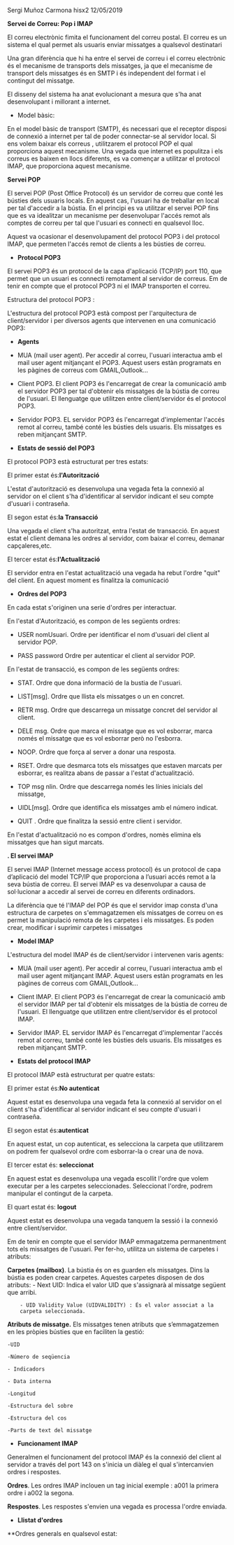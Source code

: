 Sergi Muñoz Carmona
hisx2 12/05/2019

**Servei de Correu: Pop i IMAP**

El correu electrònic fimita el funcionament del correu postal.
El correu es un sistema el qual permet als usuaris enviar missatges a 
qualsevol destinatari

Una gran diferència que hi ha entre el servei de correu i el correu
electrònic és el mecanisme de transports dels missatges, ja que el mecanisme
de transport dels missatges és en SMTP i és independent del format i el 
contingut del missatge.

El disseny del sistema  ha anat evolucionant a mesura que s'ha anat desenvolupant i
millorant a internet.

* Model bàsic:

En el model bàsic de transport (SMTP), és necessari que el receptor 
disposi de connexió a internet per tal de poder connectar-se al servidor
local. Si ens volem baixar els correus , utilitzarem el protocol POP el qual
proporciona aquest mecanisme. Una vegada que internet es populitza i els correus 
es baixen en llocs diferents, es va començar a utilitzar el protocol IMAP, que
proporciona aquest mecanisme.


**Servei POP**

El servei POP (Post Office Protocol) és un servidor de correu que
conté les bústies dels usuaris locals. En aquest cas, l'usuari ha de 
treballar en local per tal d'accedir a la bústia. En el principi es va
utilitzar el servei POP fins que es va idealitzar un mecanisme per 
desenvolupar l'accés remot als comptes de correu per tal que l'usuari
es connecti en qualsevol lloc. 

Aquest va ocasionar el desenvolupament del protocol POP3 i del protocol IMAP, 
que permeten l'accés remot de clients a les bústies de correu.

* **Protocol POP3**

El servei POP3 és un protocol de la capa d'aplicació (TCP/IP) port 110, que
permet que un usuari es connecti remotament al servidor de correus. Em de tenir
en compte que el protocol POP3 ni el IMAP transporten el correu.

Estructura del protocol POP3 :

L'estructura del protocol POP3 està compost per l'arquitectura de client/servidor
i per diversos agents que intervenen en una comunicació POP3:

* **Agents**

* MUA (mail user agent). Per accedir al correu, l'usuari interactua amb el mail 
user agent mitjançant el POP3. Aquest users estàn programats en les pàgines 
de correus com GMAIL,Outlook...

* Client POP3. El client POP3 és l'encarregat de crear la comunicació amb 
el servidor POP3 per tal d'obtenir els missatges de la bústia de correu
de l'usuari. El llenguatge que utilitzen entre client/servidor és
el protocol POP3.


* Servidor POP3. EL servidor POP3 és l'encarregat d'implementar l'accés 
remot al correu, també conté les bústies dels usuaris. Els missatges
es reben mitjançant SMTP.

* **Estats de sessió del POP3**

El protocol POP3 està estructurat per tres estats:

El primer estat és:**l'Autorització**

L'estat d'autorització es desenvolupa una vegada feta la connexió al servidor
on el client s'ha d'identificar al servidor indicant el seu compte d'usuari
i contraseña.

El segon estat és:**la Transacció**

Una vegada el client s'ha autoritzat, entra l'estat de transacció. En
aquest estat el client demana les ordres al servidor, com baixar el correu,
demanar capçaleres,etc. 

El tercer estat és:**l'Actualització**

El servidor entra en l'estat actualització una vegada ha rebut l'ordre
"quit" del client. En aquest moment es finalitza la comunicació


* **Ordres del POP3**

En cada estat s'originen una serie d'ordres per interactuar.

En l'estat d'Autorització, es compon de les següents ordres:

* USER nomUsuari. Ordre per identificar el  nom d'usuari del client al servidor POP.

* PASS password Ordre per autenticar el client al servidor POP.


En l'estat de transacció, es compon de les següents ordres:

* STAT. Ordre que dona informació de la bustia de l'usuari.

* LIST[msg]. Ordre que llista els missatges o un en concret.

* RETR msg. Ordre que descarrega un missatge concret del servidor
al client.

* DELE msg. Ordre que marca el missatge que es vol esborrar, marca
només el missatge que es vol esborrar però no l'esborra.

* NOOP. Ordre que força al server a donar una resposta.

* RSET. Ordre que desmarca tots els missatges que estaven marcats per esborrar,
 es realitza abans de passar a l'estat d'actualització.
 
* TOP msg nlin. Ordre que descarrega només les línies inicials del missatge,

* UIDL[msg]. Ordre que identifica els missatges amb el número indicat.

* QUIT . Ordre que finalitza la sessió entre client i servidor.

En l'estat d'actualització no es compon d'ordres, nomès elimina els missatges
que han sigut marcats.


**. El servei IMAP**

El servei IMAP (Internet message access protocol) és un protocol de capa 
d’aplicació del model TCP/IP que proporciona a l’usuari accés remot a la 
seva bústia de correu. El servei IMAP es va desenvolupar a causa de sol·lucionar
a accedir al servei de correu en diferents ordinadors.

La diferència que té l'IMAP del POP és que el servidor imap consta d'una
estructura de carpetes on s'emmagatzemen els missatges de correu on 
es permet la manipulació remota de les carpetes i els missatges.
Es poden crear, modificar i suprimir carpetes i missatges


* **Model IMAP**

L'estructura del model IMAP és de client/servidor i intervenen varis agents:

* MUA (mail user agent). Per accedir al correu, l'usuari interactua amb el mail 
user agent mitjançant IMAP. Aquest users estàn programats en les pàgines 
de correus com GMAIL,Outlook...

* Client IMAP. El client POP3 és l'encarregat de crear la comunicació amb 
el servidor IMAP per tal d'obtenir els missatges de la bústia de correu
de l'usuari. El llenguatge que utilitzen entre client/servidor és
el protocol IMAP.


* Servidor IMAP. EL servidor IMAP és l'encarregat d'implementar l'accés 
remot al correu, també conté les bústies dels usuaris. Els missatges
es reben mitjançant SMTP.


* **Estats del protocol IMAP**

El protocol IMAP està estructurat per quatre estats:


El primer estat és:**No autenticat** 

Aquest estat es desenvolupa una vegada feta la connexió al servidor
on el client s'ha d'identificar al servidor indicant el seu compte d'usuari
i contraseña.

El segon estat és:**autenticat**

En aquest estat, un cop autenticat, es selecciona la carpeta que utilitzarem
on podrem fer qualsevol ordre com esborrar-la o crear una de nova.

El tercer estat és: **seleccionat**

En aquest estat es desenvolupa una vegada escollit l'ordre que volem 
executar per a les carpetes seleccionades. Seleccionat l'ordre,
podrem manipular el contingut de la carpeta.

El quart estat és: **logout**

Aquest estat es desenvolupa una vegada tanquem la sessió i la connexió
entre client/servidor.

Em de tenir en compte que el servidor IMAP emmagatzema permanentment
tots els missatges de l'usuari. Per fer-ho, utilitza un sistema de carpetes
i atributs:

**Carpetes (mailbox)**. La bústia és on es guarden els missatges. Dins
la bústia es poden crear carpetes. Aquestes carpetes disposen de dos
atributs:
		- Next UID: Indica el valor UID que s'assignarà al missatge
		següent que arribi.
		
		- UID Validity Value (UIDVALIDITY) : És el valor associat a la 
		carpeta seleccionada.
		
**Atributs de missatge.** Els missatges tenen atributs que s’emmagatzemen
en les pròpies bústies que en faciliten la gestió:


	-UID
	
	-Número de seqüencia
	
	- Indicadors
	
	- Data interna
	
	-Longitud
	
	-Estructura del sobre
	
	-Estructura del cos
	
	-Parts de text del missatge
	
	
	
* **Funcionament IMAP**

Generalmen el funcionament del protocol IMAP és la connexió del
client al servidor a través del port 143 on s'inicia un diàleg el 
qual s'intercanvien ordres i respostes.

**Ordres**. Les ordres IMAP inclouen un tag inicial exemple : a001
la primera ordre i a002 la segona.

**Respostes**. Les respostes s'envien una vegada es processa l'ordre
enviada.

* **Llistat d'ordres** 

**Ordres generals en qualsevol estat:



